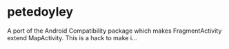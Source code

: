 # petedoyley
A port of the Android Compatibility package which makes FragmentActivity extend MapActivity. This is a hack to make i…
